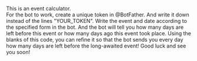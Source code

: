 This is an event calculator.  
For the bot to work, create a unique token in @BotFather. And write it down instead of the lines "YOUR_TOKEN". 
Write the event and date according to the specified form in the bot. And the bot will tell you how many days are left before this event or how many days ago this event took place. 
Using the blanks of this code, you can refine it so that the bot sends you every day how many days are left before the long-awaited event!
Good luck and see you soon!
